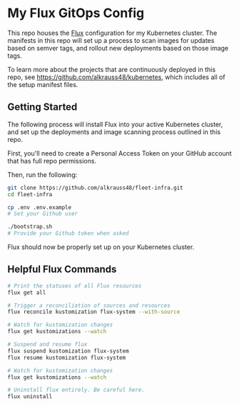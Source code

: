 My Flux GitOps Config
===

This repo houses the [Flux](https://fluxcd.io/) configuration for my Kubernetes
cluster. The manifests in this repo will set up a process to scan images for
updates based on semver tags, and rollout new deployments based on those image
tags.

To learn more about the projects that are continuously deployed in this repo,
see https://github.com/alkrauss48/kubernetes, which includes all of the setup
manifest files.

## Getting Started
The following process will install Flux into your active Kubernetes cluster, and
set up the deployments and image scanning process outlined in this repo.

First, you'll need to create a Personal Access Token on your GitHub account that
has full repo permissions.

Then, run the following:
```sh
git clone https://github.com/alkrauss48/fleet-infra.git
cd fleet-infra

cp .env .env.example
# Set your Github user

./bootstrap.sh
# Provide your Github token when asked
```

Flux should now be properly set up on your Kubernetes cluster.

## Helpful Flux Commands

```sh
# Print the statuses of all Flux resources
flux get all

# Trigger a reconciliation of sources and resources
flux reconcile kustomization flux-system --with-source

# Watch for kustomization changes
flux get kustomizations --watch

# Suspend and resume flux
flux suspend kustomization flux-system
flux resume kustomization flux-system

# Watch for kustomization changes
flux get kustomizations --watch

# Uninstall flux entirely. Be careful here.
flux uninstall
```
